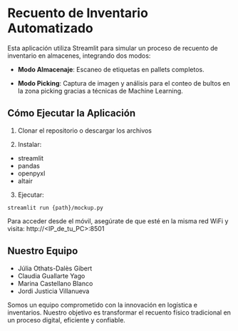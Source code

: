 # Recuento de Inventario Automatizado
Esta aplicación utiliza Streamlit para simular un proceso de recuento de inventario en almacenes, integrando dos modos:

- **Modo Almacenaje**: Escaneo de etiquetas en pallets completos.

- **Modo Picking**: Captura de imagen y análisis para el conteo de bultos en la zona picking gracias a técnicas de Machine Learning.

## Cómo Ejecutar la Aplicación
1) Clonar el repositorio o descargar los archivos

2) Instalar:

- streamlit
- pandas
- openpyxl 
- altair

3) Ejecutar:

`streamlit run {path}/mockup.py`

Para acceder desde el móvil, asegúrate de que esté en la misma red WiFi y visita:
http://<IP_de_tu_PC>:8501

## Nuestro Equipo
- Júlia Othats-Dalès Gibert
- Claudia Guallarte Yago
- Marina Castellano Blanco
- Jordi Justicia Villanueva

Somos un equipo comprometido con la innovación en logística e inventarios. Nuestro objetivo es transformar el recuento físico tradicional en un proceso digital, eficiente y confiable.